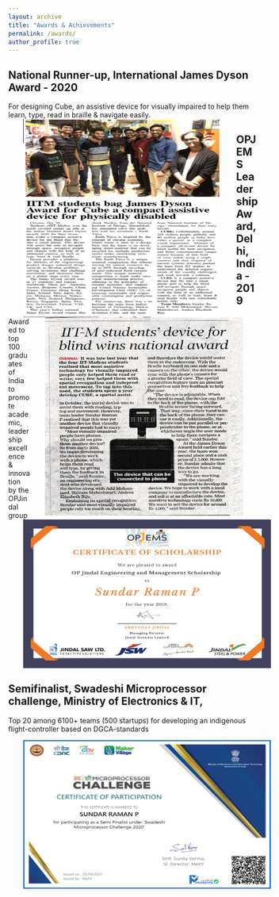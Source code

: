 ```yaml
---
layout: archive
title: "Awards & Achievements"
permalink: /awards/
author_profile: true
---
```


## National Runner-up, International James Dyson Award - 2020

For designing Cube, an assistive device for visually impaired to help them learn, type, read in braille & navigate easily.
<img src='/images/James Dyson Award Chennai Times.PNG' align="left" width="400" height="400" style="vertical-align:left;margin:0px 30px"> 
<img src='/images/James Dyson Award Hindu.jpeg' align="right" width="400" height="400" style="vertical-align:left;margin:0px 30px">

## OPJEMS Leadership Award, Delhi, India - 2019

Awarded to top 100 graduates of India to promote academic, leadership excellence & innovation by the OPJindal group
<img src='/images/OPJEMS Scholarship Certificate.jpg' align="center" width="500" height="300" style="vertical-align:left;margin:0px 30px"> 

## Semifinalist, Swadeshi Microprocessor challenge, Ministry of Electronics & IT,

Top 20 among 6100+ teams (500 startups) for developing an indigenous flight-controller based on DGCA-standards

<img src='/images/Swadeshi Microprocessor Challenge Certificate.png' align="center" width="500" height="300" style="vertical-align:left;margin:0px 30px"> 
